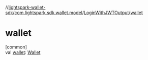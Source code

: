 //[lightspark-wallet-sdk](../../../index.md)/[com.lightspark.sdk.wallet.model](../index.md)/[LoginWithJWTOutput](index.md)/[wallet](wallet.md)

# wallet

[common]\
val [wallet](wallet.md): [Wallet](../-wallet/index.md)
